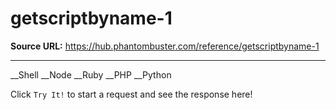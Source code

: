 # getscriptbyname-1

**Source URL:** https://hub.phantombuster.com/reference/getscriptbyname-1

---

__Shell __Node __Ruby __PHP __Python

Click `Try It!` to start a request and see the response here!